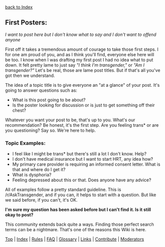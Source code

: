 [back to Index](https://github.com/MissTeapot/LGBT-Wikis/blob/main/github_wiki/asktransgender/index.md)

## First Posters:

*I want to post here but I don't know what to say and I don't want to offend anyone*

First off it takes a tremendous amount of courage to take those first steps. I for one am proud of you, and as I think you'll find, everyone else here will be too. I know when I was drafting my first post I had no idea what to put down. It felt pretty lame to just say *"I think I'm transgender,"* or *"Am I transgender?"* Let's be real, those are lame post titles. But if that's all you've got then we understand.

The idea of a topic title is to give everyone an "at a glance" of your post. It's going to answer questions such as:

* What is this post going to be about?
* Is the poster looking for discussion or is just to get something off their chest?

Whatever you want your post to be, that's up to you. What's our recommendation? Be honest, it's the first step. Are you feeling trans* or are you questioning? Say so. We're here to help.

### Topic Examples:

* I feel like I might be trans* but there's still a lot I don't know. Help?
* I don't have medical insurance but I want to start HRT, any idea how?
* My primary care provider is requiring an informed consent letter. What is that and where do I get it?
* What is dysphoria?
* Feeling depressed about this or that. Does anyone have any advice?

All of examples follow a pretty standard guideline. This is /r/AskTransgender, and if you can, it helps to start with a question. But like we said before, if you can't, it's OK.

**I'm sure my question has been asked before but I can't find it. Is it still okay to post?**

This community extends back quite a ways. Finding those perfect search terms can be a nightmare. That's one of the reasons this Wiki is here.

[Top](https://github.com/MissTeapot/LGBT-Wikis/blob/main/github_wiki/asktransgender/genderedslurs) | [Index](w/asktransgender/index) | [Rules](w/asktransgender/rules) | [FAQ](w/asktransgender/faq) | [Glossary](w/asktransgender/glossary) | [Links](w/asktransgender/linked) | [Contribute](w/asktransgender/contribute) | [Moderators](http://www.reddit.com/message/compose?to=%2Fr%2Fasktransgender.md)